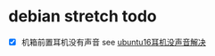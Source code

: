 # debian stretch todo

- [x] 机箱前置耳机没有声音
  see [ubuntu16耳机没声音解决](http://www.cnblogs.com/kingstrong/p/5960466.html)
